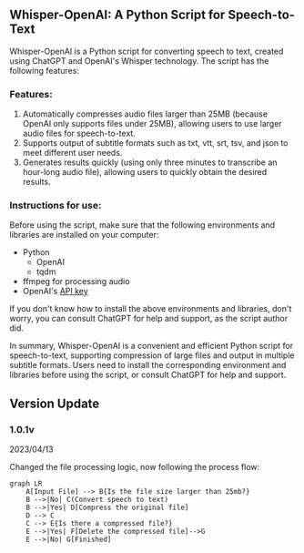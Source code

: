 
## Whisper-OpenAI: A Python Script for Speech-to-Text

Whisper-OpenAI is a Python script for converting speech to text, created using ChatGPT and OpenAI's Whisper technology. The script has the following features:

### Features:
1. Automatically compresses audio files larger than 25MB (because OpenAI only supports files under 25MB), allowing users to use larger audio files for speech-to-text.
2. Supports output of subtitle formats such as txt, vtt, srt, tsv, and json to meet different user needs.
3. Generates results quickly (using only three minutes to transcribe an hour-long audio file), allowing users to quickly obtain the desired results.

### Instructions for use:
Before using the script, make sure that the following environments and libraries are installed on your computer:
- Python
    - OpenAI
    - tqdm
- ffmpeg for processing audio
- OpenAI's [API key](https://platform.openai.com/account/api-keys)

If you don't know how to install the above environments and libraries, don't worry, you can consult ChatGPT for help and support, as the script author did.

In summary, Whisper-OpenAI is a convenient and efficient Python script for speech-to-text, supporting compression of large files and output in multiple subtitle formats. Users need to install the corresponding environment and libraries before using the script, or consult ChatGPT for help and support.

## Version Update
### 1.0.1v 
2023/04/13

Changed the file processing logic, now following the process flow:

```mermaid
graph LR
    A[Input File] --> B{Is the file size larger than 25mb?}
    B -->|No| C(Convert speech to text)
    B -->|Yes| D[Compress the original file]
    D --> C
    C --> E{Is there a compressed file?}
    E -->|Yes| F[Delete the compressed file]-->G
    E -->|No| G[Finished]
